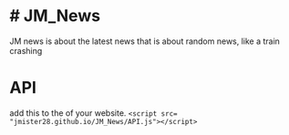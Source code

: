 # # JM_News
JM news is about the latest news that is about random news, like a train crashing

# API
add this to the <head> of your website.
`<script src= "jmister28.github.io/JM_News/API.js"></script>`
